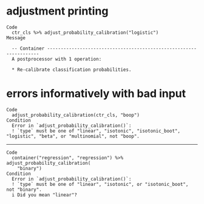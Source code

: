 # adjustment printing

    Code
      ctr_cls %>% adjust_probability_calibration("logistic")
    Message
      
      -- Container -------------------------------------------------------------------
      A postprocessor with 1 operation:
      
      * Re-calibrate classification probabilities.

# errors informatively with bad input

    Code
      adjust_probability_calibration(ctr_cls, "boop")
    Condition
      Error in `adjust_probability_calibration()`:
      ! `type` must be one of "linear", "isotonic", "isotonic_boot", "logistic", "beta", or "multinomial", not "boop".

---

    Code
      container("regression", "regression") %>% adjust_probability_calibration(
        "binary")
    Condition
      Error in `adjust_probability_calibration()`:
      ! `type` must be one of "linear", "isotonic", or "isotonic_boot", not "binary".
      i Did you mean "linear"?


